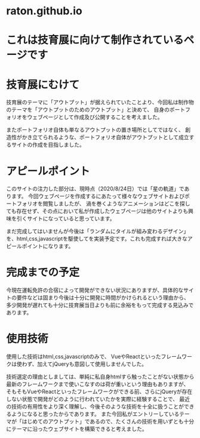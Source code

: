 # raton.github.io
# これは技育展に向けて制作されているページです

# 技育展にむけて
技育展のテーマに「アウトプット」が据えられていたことより、今回私は制作物のテーマを「アウトプットのためのアウトプット」と決めて、
自身のポートフォリオをウェブページとして作成及び公開することを考えました。

またポートフォリオ自体も単なるアウトプットの置き場所としてではなく、
創造性がかき立てられるような、ポートフォリオ自体がアウトプットとして成立するサイトの作成を目指しました。

# アピールポイント
このサイトの注力した部分は、現時点（2020/8/24日）では「星の軌道」であります。
今回ウェブページを作成するにあたって様々なウェブサイトおよびポートフォリオを閲覧しましたが、
渦を巻くようなアニメーションはどこを探しても存在せず、その点において私が作成したウェブページは他のサイトよりも興味を引くサイトになっていると思っています。

まだ完成してはいませんが今後は「ランダムにタイルが組み変わるデザイン」を、html,css,javascriptを駆使してを実装予定です。これも完成すれば大きなアピールポイントになります。

# 完成までの予定
今現在運転免許の合宿によって開発ができない状況にありますが、具体的なサイトの要件などは固まり今後は十分に開発に時間がかけられるという理由から、
多少開発が遅れても十分に技育展当日よりも前に余裕をもって完成する見込みであります。

# 使用技術
使用した技術はhtml,css,javascriptのみで、
VueやReactといったフレームワークは使わず、加えてjQueryも意図して使用しませんでした。

技術選定の理由としましては、単純に私自身htmlすら触ったことがない状態から最新のフレームワークまで使いこなすのは荷が重いという理由もありますが、
そもそもVueやReactといったフレームワークができる前、さらにjQueryが存在しない状態で開発がどのように行われていたかを実際に経験することで、
最近の技術の有用性をより深く理解し、今後そのような技術を十全に扱うことができるようになると思ったからであります。
また今回私がエントリーしているテーマが「はじめてのアウトプット」であるので、たくさんの技術を用いずとも十分にテーマに沿ったウェブサイトを構築できると考えました。
